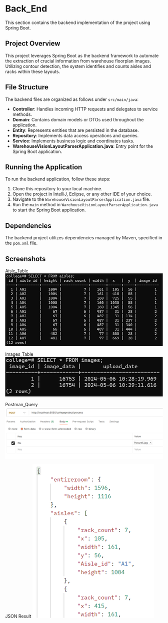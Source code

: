 # Back_End

This section contains the backend implementation of the project using Spring Boot.

## Project Overview

This project leverages Spring Boot as the backend framework to automate the extraction of crucial information from warehouse floorplan images. Utilizing contour detection, the system identifies and counts aisles and racks within these layouts.

## File Structure

The backend files are organized as follows under `src/main/java`:

- **Controller**: Handles incoming HTTP requests and delegates to service methods.
- **Domain**: Contains domain models or DTOs used throughout the application.
- **Entity**: Represents entities that are persisted in the database.
- **Repository**: Implements data access operations and queries.
- **Service**: Implements business logic and coordinates tasks.
- **WarehouseVisionLayoutParserApplication.java**: Entry point for the Spring Boot application.

## Running the Application

To run the backend application, follow these steps:

1. Clone this repository to your local machine.
2. Open the project in IntelliJ, Eclipse, or any other IDE of your choice.
3. Navigate to the `WarehouseVisionLayoutParserApplication.java` file.
4. Run the `main` method in `WarehouseVisionLayoutParserApplication.java` to start the Spring Boot application.

## Dependencies

The backend project utilizes dependencies managed by Maven, specified in the `pom.xml` file.

## Screenshots

Aisle_Table
![Table for Aisles](Screenshots/aisles_table.png)

Images_Table
![Table for Images](Screenshots/image_table.png)

Postman_Query
![Sample Query for the Application using Postman](Screenshots/postman_query.png)

JSON Result
![Sample JSON Result](Screenshots/Sample_JSON_result.png)

